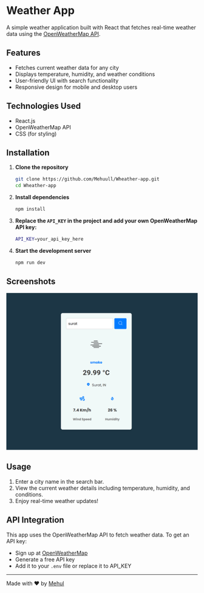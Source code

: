 # Weather App

A simple weather application built with React that fetches real-time weather data using the [OpenWeatherMap API](https://openweathermap.org/).

## Features
- Fetches current weather data for any city
- Displays temperature, humidity, and weather conditions
- User-friendly UI with search functionality
- Responsive design for mobile and desktop users

## Technologies Used
- React.js
- OpenWeatherMap API
- CSS (for styling)

## Installation

1. **Clone the repository**
   ```sh
   git clone https://github.com/Mehuull/Wheather-app.git
   cd Wheather-app
   ```

2. **Install dependencies**
   ```sh
   npm install
   ```

3. **Replace the `API_KEY` in the project and add your own OpenWeatherMap API key:**
   ```sh
   API_KEY=your_api_key_here
   ```

4. **Start the development server**
   ```sh
   npm run dev
   ```

## Screenshots
![UI Screenshot](https://github.com/Mehuull/Wheather-app/blob/main/wheatherapp.png)


## Usage
1. Enter a city name in the search bar.
2. View the current weather details including temperature, humidity, and conditions.
3. Enjoy real-time weather updates!

## API Integration
This app uses the OpenWeatherMap API to fetch weather data. To get an API key:
- Sign up at [OpenWeatherMap](https://openweathermap.org/)
- Generate a free API key
- Add it to your `.env` file or replace it to API_KEY
  
---
Made with ❤️ by [Mehul](https://www.linkedin.com/in/mehul-rana-904b54340?utm_source=share&utm_campaign=share_via&utm_content=profile&utm_medium=android_app)

